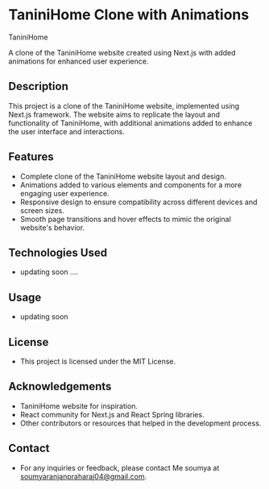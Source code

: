 # TaniniHome Clone with Animations

TaniniHome

A clone of the TaniniHome website created using Next.js with added animations for enhanced user experience.

## Description

This project is a clone of the TaniniHome website, implemented using Next.js framework. The website aims to replicate the layout and functionality of TaniniHome, with additional animations added to enhance the user interface and interactions.

## Features

- Complete clone of the TaniniHome website layout and design.
- Animations added to various elements and components for a more engaging user experience.
- Responsive design to ensure compatibility across different devices and screen sizes.
- Smooth page transitions and hover effects to mimic the original website's behavior.

## Technologies Used

- updating soon ....

## Usage

  - updating soon


## License
- This project is licensed under the MIT License.

## Acknowledgements
- TaniniHome website for inspiration.
- React community for Next.js and React Spring libraries.
- Other contributors or resources that helped in the development process.


## Contact
- For any inquiries or feedback, please contact Me soumya at soumyaranjanpraharaj04@gmail.com.


